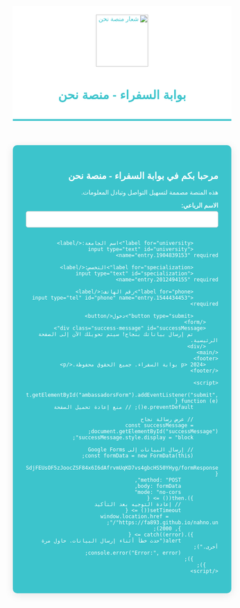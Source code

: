 <html lang="ar">
<head>
    <meta charset="UTF-8">
    <meta name="viewport" content="width=device-width, initial-scale=1.0">
    <title> بوابة السفراء -منصة نحن</title>
    <style>
        body {
            font-family: 'Arial', sans-serif;
            background-color: #00000; /* لون قريب من منصة نحن */
            margin: 0;
            padding: 20px;
            direction: rtl;
        }
        header {
            background: white; /* خلفية الرأسية بيضاء */
            color: #3cc4cc; /* لون النص أزرق */
            padding: 20px;
            text-align: center;
            border-bottom: 4px solid #3cc4cc; /* خط سفلي أزرق */
        }
        header img {
            width: 120px;
            margin-bottom: 10px;
        }
        main {
            background: #3cc4cc; /* خلفية رئيسية بلون منصة نحن */
            color: white; /* لون النص أبيض */
            padding: 30px;
            border-radius: 10px;
            box-shadow: 0 4px 20px rgba(0, 0, 0, 0.1);
            max-width: 600px;
            margin: 20px auto;
        }
        footer {
            text-align: center;
            margin-top: 20px;
            font-size: 0.9em;
            color: #666;
        }
        button {
            background-color: white; /* زر أبيض */
            color: #3cc4cc; /* نص أزرق */
            border: 2px solid #3cc4cc; /* حدود زرقاء */
            padding: 10px 15px;
            border-radius: 5px;
            cursor: pointer;
            font-size: 16px;
            transition: background-color 0.3s ease, color 0.3s ease;
        }
        button:hover {
            background-color: #0056b3; /* لون خلفية عند التمرير */
            color: white; /* نص أبيض عند التمرير */
        }
        label {
            margin-top: 10px;
            display: block;
            font-weight: bold;
            color: white;
        }
        input[type="text"], input[type="tel"] {
            width: 100%;
            padding: 10px;
            margin-top: 5px;
            margin-bottom: 15px;
            border: 1px solid #ccc;
            border-radius: 5px;
            font-size: 14px;
        }
        input[type="text"]:focus, input[type="tel"]:focus {
            border-color: #007bff; /* لون الحدود عند التفاعل */
            outline: none;
        }
        .success-message {
            display: none;
            background-color: #d4edda;
            color: #155724;
            padding: 10px;
            border: 1px solid #c3e6cb;
            border-radius: 5px;
            margin-top: 15px;
        }
    </style>
</head>
<body>
    <header>
        <img src="https://assets.onecompiler.app/42r523uca/4323gpvvz/logo.png" alt="شعار منصة نحن">
        <h1> بوابة السفراء - منصة نحن </h1>
    </header>
    <main>
        <h2> مرحبا بكم في بوابة السفراء - منصة نحن</h2>
        <p>هذه المنصة مصممة لتسهيل التواصل وتبادل المعلومات.</p>
        <form id="ambassadorsForm">
            <label for="fullName">الاسم الرباعي:</label>
            <input type="text" id="fullName" name="entry.601052600" required>
            
            <label for="university">اسم الجامعة:</label>
            <input type="text" id="university" name="entry.1904839153" required>
            
            <label for="specialization">التخصص:</label>
            <input type="text" id="specialization" name="entry.2012494155" required>
            
            <label for="phone">رقم الهاتف:</label>
            <input type="tel" id="phone" name="entry.1544434453" required>
            
            <button type="submit">دخول</button>
        </form>
        <div class="success-message" id="successMessage">
            تم إرسال بياناتك بنجاح! سيتم تحويلك الآن إلى الصفحة الرئيسية.
        </div>
    </main>
    <footer>
        <p> 2024 بوابة السفراء. جميع الحقوق محفوظة.</p>
    </footer>

    <script>
        document.getElementById("ambassadorsForm").addEventListener("submit", function (e) {
            e.preventDefault(); // منع إعادة تحميل الصفحة

            // عرض رسالة نجاح
            const successMessage = document.getElementById("successMessage");
            successMessage.style.display = "block";

            // إرسال البيانات إلى Google Forms
            const formData = new FormData(this);
            fetch("https://docs.google.com/forms/d/e/1FAIpQLSdjFEUsOF5zJoocZSF84x6I6dAfrvmUqKD7vs4gbcHS50YHyg/formResponse", {
                method: "POST",
                body: formData,
                mode: "no-cors"
            }).then(() => {
                // إعادة التوجيه بعد التأكيد
                setTimeout(() => {
                    window.location.href = "https://fa893.github.io/nahno.un/";
                }, 2000);
            }).catch((error) => {
                alert("حدث خطأ أثناء إرسال البيانات. حاول مرة أخرى.");
                console.error("Error:", error);
            });
        });
    </script>
</body>
</html>
